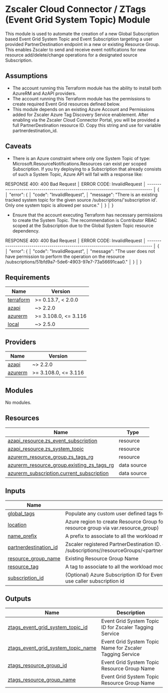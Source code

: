 # Zscaler Cloud Connector / ZTags (Event Grid System Topic) Module

This module is used to automate the creation of a new Global Subscription based Event Grid System Topic and Event Subscription targeting a user provided PartnerDestination endpoint in a new or existing Resource Group. This enables Zscaler to send and receive event notifications for new resource add/delete/change operations for a designated source Subscription.

## Assumptions

* The account running this Terraform module has the ability to install both AzureRM and AzAPI providers.
* The account running this Terraform module has the permissions to create required Event Grid resources defined below.
* This module depends on an existing Azure Account and Permissions added for Zscaler Azure Tag Discovery Service enablement. After enabling via the Zscaler Cloud Connector Portal, you will be provided a full PartnerDestination resource ID. Copy this string and use for variable partnerdestination_id.

## Caveats

* There is an Azure constraint where only one System Topic of type: Microsoft.ResourceNotifications.Resources can exist per scoped Subscription. If you try deploying to a Subscription that already consists of such a System Topic, Azure API will fail with a response like:

 RESPONSE 400: 400 Bad Request
│ ERROR CODE: InvalidRequest
│ --------------------------------------------------------------------------------
│ {
│   "error": {
│     "code": "InvalidRequest",
│     "message": "There is an existing tracked system topic for the given source /subscriptions/'subscription id'. Only one system topic is allowed per source."
│   }
│ }

* Ensure that the account executing Terraform has necessary permissions to create the System Topic. The recommendation is Contributor RBAC scoped at the Subscription due to the Global System Topic resource dependency.

RESPONSE 400: 400 Bad Request
│ ERROR CODE: InvalidRequest
│ --------------------------------------------------------------------------------
│ {
│   "error": {
│     "code": "InvalidRequest",
│     "message": "The user does not have permission to perform the operation on the resource /subscriptions/51bfd9a7-5de6-4903-97e7-73a56691caa0."
│   }
│ }
<!-- BEGINNING OF PRE-COMMIT-TERRAFORM DOCS HOOK -->
## Requirements

| Name | Version |
|------|---------|
| <a name="requirement_terraform"></a> [terraform](#requirement\_terraform) | >= 0.13.7, < 2.0.0 |
| <a name="requirement_azapi"></a> [azapi](#requirement\_azapi) | ~> 2.2.0 |
| <a name="requirement_azurerm"></a> [azurerm](#requirement\_azurerm) | >= 3.108.0, <= 3.116 |
| <a name="requirement_local"></a> [local](#requirement\_local) | ~> 2.5.0 |

## Providers

| Name | Version |
|------|---------|
| <a name="provider_azapi"></a> [azapi](#provider\_azapi) | ~> 2.2.0 |
| <a name="provider_azurerm"></a> [azurerm](#provider\_azurerm) | >= 3.108.0, <= 3.116 |

## Modules

No modules.

## Resources

| Name | Type |
|------|------|
| [azapi_resource.zs_event_subscription](https://registry.terraform.io/providers/azure/azapi/latest/docs/resources/resource) | resource |
| [azapi_resource.zs_system_topic](https://registry.terraform.io/providers/azure/azapi/latest/docs/resources/resource) | resource |
| [azurerm_resource_group.zs_tags_rg](https://registry.terraform.io/providers/hashicorp/azurerm/latest/docs/resources/resource_group) | resource |
| [azurerm_resource_group.existing_zs_tags_rg](https://registry.terraform.io/providers/hashicorp/azurerm/latest/docs/data-sources/resource_group) | data source |
| [azurerm_subscription.current_subscription](https://registry.terraform.io/providers/hashicorp/azurerm/latest/docs/data-sources/subscription) | data source |

## Inputs

| Name | Description | Type | Default | Required |
|------|-------------|------|---------|:--------:|
| <a name="input_global_tags"></a> [global\_tags](#input\_global\_tags) | Populate any custom user defined tags from a map | `map(string)` | `{}` | no |
| <a name="input_location"></a> [location](#input\_location) | Azure region to create Resource Group for Zscaler Event Grid System Topic (Not required if using an existing resource group via var.resource\_group) | `string` | `null` | no |
| <a name="input_name_prefix"></a> [name\_prefix](#input\_name\_prefix) | A prefix to associate to all the workload module resources | `string` | `null` | no |
| <a name="input_partnerdestination_id"></a> [partnerdestination\_id](#input\_partnerdestination\_id) | Zscaler registered PartnerDestination ID. example: /subscriptions/<subscriptionId>/resourceGroups/<partnerResourceGroup/providers/Microsoft.EventGrid/partnerDestinations/<partnerDestinationName> | `string` | n/a | yes |
| <a name="input_resource_group_name"></a> [resource\_group\_name](#input\_resource\_group\_name) | Existing Resource Group Name | `string` | `null` | no |
| <a name="input_resource_tag"></a> [resource\_tag](#input\_resource\_tag) | A tag to associate to all the workload module resources | `string` | `null` | no |
| <a name="input_subscription_id"></a> [subscription\_id](#input\_subscription\_id) | (Optional) Azure Subscription ID for Event Grid System Topic source property. If none specified, resource will use caller subscription id | `string` | `null` | no |

## Outputs

| Name | Description |
|------|-------------|
| <a name="output_ztags_event_grid_system_topic_id"></a> [ztags\_event\_grid\_system\_topic\_id](#output\_ztags\_event\_grid\_system\_topic\_id) | Event Grid System Topic ID for Zscaler Tagging Service |
| <a name="output_ztags_event_grid_system_topic_name"></a> [ztags\_event\_grid\_system\_topic\_name](#output\_ztags\_event\_grid\_system\_topic\_name) | Event Grid System Topic Name for Zscaler Tagging Service |
| <a name="output_ztags_resource_group_id"></a> [ztags\_resource\_group\_id](#output\_ztags\_resource\_group\_id) | Event Grid System Topic Resource Group Name |
| <a name="output_ztags_resource_group_name"></a> [ztags\_resource\_group\_name](#output\_ztags\_resource\_group\_name) | Event Grid System Topic Resource Group Name |
<!-- END OF PRE-COMMIT-TERRAFORM DOCS HOOK -->
